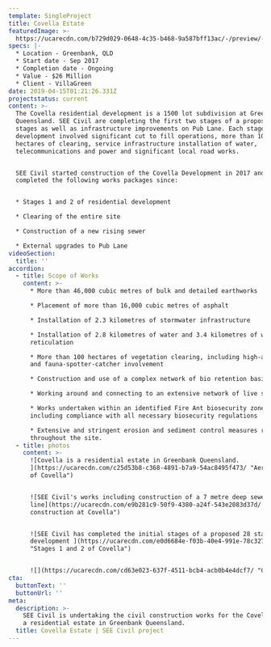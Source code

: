 ```yaml
---
template: SingleProject
title: Covella Estate
featuredImage: >-
  https://ucarecdn.com/b729d029-0648-4c35-b468-9a587bff13ac/-/preview/-/enhance/50/
specs: |-
  * Location - Greenbank, QLD
  * Start date - Sep 2017
  * Completion date - Ongoing
  * Value - $26 Million
  * Client - VillaGreen
date: 2019-04-15T01:21:26.331Z
projectstatus: current
content: >-
  The Covella residential development is a 1500 lot subdivision at Greenbank in
  Queensland. SEE Civil are completing the first two stages of a proposed 28
  stages as well as infrastructure improvements on Pub Lane. Each stage of the
  development involved significant cut to fill operations, more than 100
  hectares of clearing, service infrastructure installation of water,
  telecommunications and power and significant local road works.


  SEE Civil started construction of the Covella Development in 2017 and has
  completed the following works packages since: 


  * Stages 1 and 2 of residential development 

  * Clearing of the entire site 

  * Construction of a new rising sewer 

  * External upgrades to Pub Lane
videoSection:
  title: ''
accordion:
  - title: Scope of Works
    content: >-
      * More than 46,000 cubic metres of bulk and detailed earthworks

      * Placement of more than 16,000 cubic metres of asphalt

      * Installation of 2.3 kilometres of stormwater infrastructure

      * Installation of 2.8 kilometres of water and 3.4 kilometres of water
      reticulation

      * More than 100 hectares of vegetation clearing, including high-arborist
      and fauna-spotter-catcher involvement

      * Construction and use of a complex network of bio retention basins

      * Working around and connecting to an extensive network of live services

      * Works undertaken within an identified Fire Ant biosecurity zone,
      including compliance with all necessary biosecurity regulations

      * Extensive and stringent erosion and sediment control measures required
      throughout the site.
  - title: photos
    content: >-
      ![Covella is a residential estate in Greenbank Queensland.
      ](https://ucarecdn.com/c25d53b8-c368-4891-b7a9-54ac8495f473/ "Aerial view
      of Covella")


      ![SEE Civil's works including construction of a 7 metre deep sewer
      line](https://ucarecdn.com/e9b281c9-50f9-4380-a24f-543e2083d37d/ "Sewer
      construction at Covella")


      ![SEE Civil has completed the initial stages of a proposed 28 stage
      development ](https://ucarecdn.com/e0d6684e-f03b-40e4-991e-78c327a9bc9a/
      "Stages 1 and 2 of Covella")


      ![](https://ucarecdn.com/cd63e023-637f-4511-bcb4-acb0b4e4dcf7/ "Covella")
cta:
  buttonText: ''
  buttonUrl: ''
meta:
  description: >-
    SEE Civil is undertaking the civil construction works for the Covella Estate
    a residential estate in Greenbank Queensland. 
  title: Covella Estate | SEE Civil project
---
```


